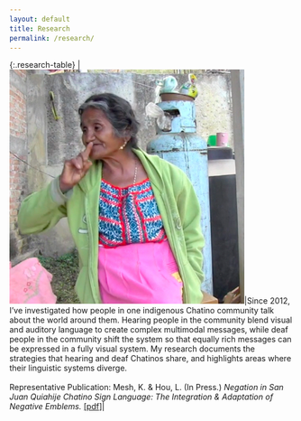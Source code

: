 ```yaml
---
layout: default
title: Research
permalink: /research/
---
```



{:.research-table}
|<img class="side-picture-square" src="/Images/CHAT_NEG1.jpg">|Since 2012, I’ve investigated how people in one indigenous Chatino community talk about the world around them. Hearing people in the community blend visual and auditory language to create complex multimodal messages, while deaf people in the community shift the system so that equally rich messages can be expressed in a fully visual system. My research documents the strategies that hearing and deaf Chatinos share, and highlights areas where their linguistic systems diverge. <br><br>Representative Publication: Mesh, K. & Hou, L. (In Press.) *Negation in San Juan Quiahije Chatino Sign Language: The Integration & Adaptation of Negative Emblems.* [[pdf]](/PDFs/20180822_Mesh&Hou_Negation_SJQCSL.pdf)|

&nbsp;
